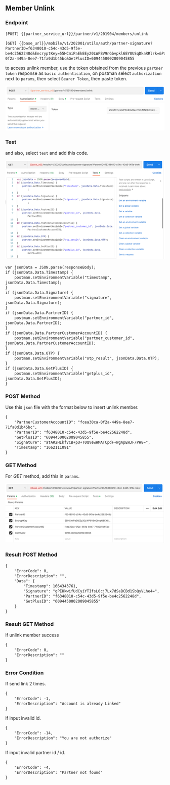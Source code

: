 ## Member Unlink

### Endpoint
````
[POST] {{partner_service_url}}/partner/v1/201904/members/unlink
````
````
[GET] {{base_url}}/mobile/v1/202001/utils/auth/partner-signature?PartnerID=f6348010-c54c-43d5-9f5e-be4c2562248d&EncryptKey=55HCmiPaEkEEy20LWP8V9nGbvpkl6EY8USqDkaRRlrk=&PartnerCustomerAccountID=fcea30ca-0f2a-449a-8ee7-71fa0d1b45bc&GetPlusID=6094450002009045855
````
to access unlink member, use the token obtained from the previous ``partner token`` response as ``basic authentication``, on postman select ``authorization`` next to ``params``, then select ``Bearer Token``, then paste token.

![bearertoken_memberunlink](img/token-memberunlink.png)

### Test
and also, select ``test`` and add this code.

![testmemberunlink](img/testmemberunlink.png)

````
var jsonData = JSON.parse(responseBody);
if (jsonData.Data.Timestamp) {
    postman.setEnvironmentVariable("timestamp", jsonData.Data.Timestamp);
}
if (jsonData.Data.Signature) {
    postman.setEnvironmentVariable("signature", jsonData.Data.Signature);
}
if (jsonData.Data.PartnerID) {
    postman.setEnvironmentVariable("partner_id", jsonData.Data.PartnerID);
}
if (jsonData.Data.PartnerCustomerAccountID) {
    postman.setEnvironmentVariable("partner_customer_id", jsonData.Data.PartnerCustomerAccountID);
}
if (jsonData.Data.OTP) {
    postman.setEnvironmentVariable("otp_result", jsonData.Data.OTP);
}
if (jsonData.Data.GetPlusID) {
    postman.setEnvironmentVariable("getplus_id", jsonData.Data.GetPlusID);
}
````

### POST Method
Use this ``json`` file with the format below to insert unlink member.
````
{
    "PartnerCustomerAccountID": "fcea30ca-0f2a-449a-8ee7-71fa0d1b45bc",
    "PartnerID": "f6348010-c54c-43d5-9f5e-be4c2562248d",
    "GetPlusID": "6094450002009045855",
    "Signature": "atAR2HIkfVCB+pU+T0QVewHMATCpdF+WgApEWJF/PH8=",
    "Timestamp": "1662111091"
}
````
### GET Method
For *GET* method, add this in ``params``.

![getmemberunlink](img/getmemberunlink.png)

### Result POST Method
````
{
    "ErrorCode": 0,
    "ErrorDescription": "",
    "Data": {
        "Timestamp": 1664343761,
        "Signature": "gPEHkwifUdCyiYTIfsL0cj7Lx7dSeBCBd1SbQyVLhe4=",
        "PartnerID": "f6348010-c54c-43d5-9f5e-be4c2562248d",
        "GetPlusID": "6094450002009045855"
    }
}
````
### Result GET Method
If unlink member success
````
{
    "ErrorCode": 0,
    "ErrorDescription": ""
}
````
### Error Condition
If send link 2 times.
````
{
    "ErrorCode": -1,
    "ErrorDescription": "Account is already Linked"
}
````
If input invalid id.
````
{
    "ErrorCode": -14,
    "ErrorDescription": "You are not authorize"
}
````
If input invalid partner id / id.
````
{
    "ErrorCode": -4,
    "ErrorDescription": "Partner not found"
}
````